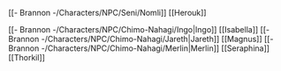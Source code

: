 [[- Brannon -/Characters/NPC/Seni/Nomli]]
[[Herouk]]

[[- Brannon -/Characters/NPC/Chimo-Nahagi/Ingo|Ingo]]
[[Isabella]]
[[- Brannon -/Characters/NPC/Chimo-Nahagi/Jareth|Jareth]]
[[Magnus]]
[[- Brannon -/Characters/NPC/Chimo-Nahagi/Merlin|Merlin]]
[[Seraphina]]
[[Thorkil]]
